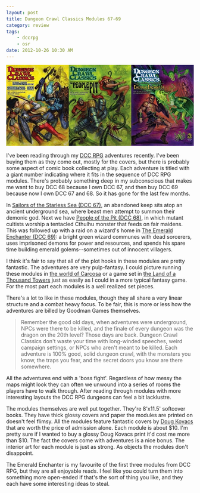 ```yaml
---
layout: post
title: Dungeon Crawl Classics Modules 67-69
category: review
tags:
    - dccrpg
    - osr
date: 2012-10-26 10:30 AM
---
```


![DCC RPG Modules 67-69][dcc-rpg-img]

I've been reading through my [DCC RPG][1] adventures recently. I've been buying them as they come out, mostly for the covers, but there is probably some aspect of comic book collecting at play. Each adventure is titled with a giant number indicating where it fits in the sequence of DCC RPG modules. There's probably something deep in my subconscious that makes me want to buy DCC 68 because I own DCC 67, and then buy DCC 69 because now I own DCC 67 and 68. So it has gone for the last few months.
 
In [Sailors of the Starless Sea (DCC 67)][2], an abandoned keep sits atop an ancient underground sea, where beast men attempt to summon their demonic god. Next we have [People of the Pit (DCC 68)][3], in which mutant cultists worship a tentacled Cthulhu monster that feeds on fair maidens. This was followed up with a raid on a wizard's home in [The Emerald Enchanter (DCC 69)][4]: a bright green wizard communes with dead sorcerers, uses imprisoned demons for power and resources, and spends his spare time building emerald golems--sometimes out of innocent villagers.

I think it's fair to say that all of the plot hooks in these modules are pretty fantastic. The adventures are very pulp-fantasy. I could picture running these modules in [the world of Carcosa][5] or a game set in [the Land of a Thousand Towers][6] just as easily as I could in a more typical fantasy game. For the most part each modules is a well realized set pieces.

There's a lot to like in these modules, though they all share a very linear structure and a combat heavy focus. To be fair, this is more or less how the adventures are billed by Goodman Games themselves. 

> Remember the good old days, when adventures were underground, NPCs were there to be killed, and the finale of every dungeon was the dragon on the 20th level? Those days are back. Dungeon Crawl Classics don't waste your time with long-winded speeches, weird campaign settings, or NPCs who aren't meant to be killed. Each adventure is 100% good, solid dungeon crawl, with the monsters you know, the traps you fear, and the secret doors you know are there somewhere. 

All the adventures end with a 'boss fight'. Regardless of how messy the maps might look they can often we unwound into a series of rooms the players have to walk through. After reading through modules with more interesting layouts the DCC RPG dungeons can feel a bit lacklustre.

The modules themselves are well put together. They're  8'x11.5' softcover books. They have thick glossy covers and paper the modules are printed on doesn't feel flimsy. All the modules feature fantastic covers by [Doug Kovacs][7] that are worth the price of admission alone. Each module is about $10. I'm pretty sure if I wanted to buy a glossy Doug Kovacs print it'd cost me more than $10. The fact the covers come with adventures is a nice bonus. The interior art for each module is just as strong. As objects the modules don't disappoint.

The Emerald Enchanter is my favourite of the first three modules from DCC RPG, but they are all enjoyable reads. I feel like you could turn them into something more open-ended if that's the sort of thing you like, and they each have some interesting ideas to steal.


[1]: http://www.goodman-games.com/5070preview.html
[2]: http://www.goodman-games.com/5066preview.html
[3]: http://www.goodman-games.com/5067preview.html
[4]: http://www.goodman-games.com/5068preview.html 
[5]: /tag/carcosa/
[6]: http://dungeonofsigns.blogspot.ca/2012/07/belated-ase-1-review.html
[7]: http://www.dougkovacs.com/home.html

[dcc-rpg-img]: /assets/img/dcc-rpg-modules-i.jpg